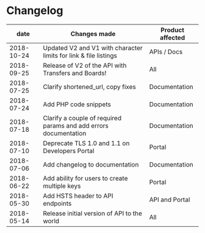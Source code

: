 # Changelog

| date       | Changes made                                                     | Product affected |
| ---------- | ---------------------------------------------------------------- | ---------------- |
| 2018-10-24 | Updated V2 and V1 with character limits for link & file listings | APIs / Docs      |
| 2018-09-25 | Release of V2 of the API with Transfers and Boards!              | All              |
| 2018-07-25 | Clarify shortened_url, copy fixes                                | Documentation    |
| 2018-07-24 | Add PHP code snippets                                            | Documentation    |
| 2018-07-18 | Clarify a couple of required params and add errors documentation | Documentation    |
| 2018-07-10 | Deprecate TLS 1.0 and 1.1 on Developers Portal                   | Portal           |
| 2018-07-06 | Add changelog to documentation                                   | Documentation    |
| 2018-06-22 | Add ability for users to create multiple keys                    | Portal           |
| 2018-05-30 | Add HSTS header to API endpoints                                 | API and Portal   |
| 2018-05-14 | Release initial version of API to the world                      | All              |
